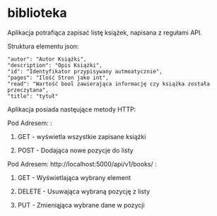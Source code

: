 # biblioteka
Aplikacja potrafiąca zapisać listę książek, napisana z regułami API.

Struktura elementu json:

    "autor": "Autor Książki", 
    "description": "Opis Książki", 
    "id": "Identyfikator przypisywany autmoatycznie", 
    "pages": "Ilość Stron jako int", 
    "read": "Wartość bool zawierająca informację czy książka została przeczytana", 
    "title": "tytuł"
   
Aplikacja posiada nastęujące metody HTTP:

Pod Adresem:  :

1. GET - wyświetla wszystkie zapisane książki

2. POST - Dodająca nowe pozycje do listy

Pod Adresem: http://localhost:5000/api/v1/books/<id> :

1. GET - Wyświetlająca wybrany element <id>

2. DELETE - Usuwająca wybraną pozycję <id> z listy

3. PUT - Zmieniąjąca wybrane dane w pozycji <id>
    

